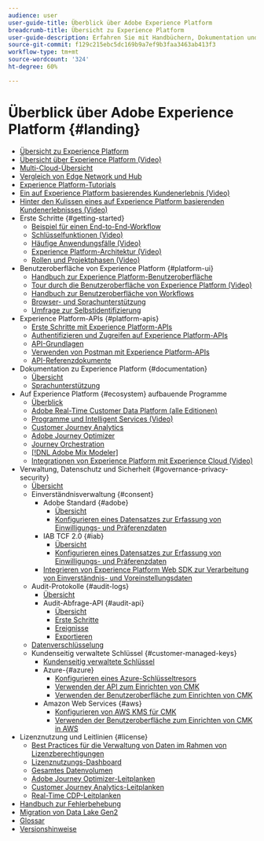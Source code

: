 ```yaml
---
audience: user
user-guide-title: Überblick über Adobe Experience Platform
breadcrumb-title: Übersicht zu Experience Platform
user-guide-description: Erfahren Sie mit Handbüchern, Dokumentation und Tutorials, wie Sie Ihren Kundinnen und Kunden mithilfe von Experience Platform in Echtzeit personalisierte Erlebnisse liefern können.
source-git-commit: f129c215ebc5dc169b9a7ef9b3faa3463ab413f3
workflow-type: tm+mt
source-wordcount: '324'
ht-degree: 60%

---
```



# Überblick über Adobe Experience Platform {#landing}

* [Übersicht zu Experience Platform](home.md)
* [Übersicht über Experience Platform (Video)](video/platform-overview.md)
* [Multi-Cloud-Übersicht](multi-cloud.md)
* [Vergleich von Edge Network und Hub](./edge-and-hub-comparison.md)
* [Experience Platform-Tutorials](https://experienceleague.adobe.com/docs/platform-learn/tutorials/overview.html?lang=de)
* [Ein auf Experience Platform basierendes Kundenerlebnis (Video)](video/customer-experience.md)
* [Hinter den Kulissen eines auf Experience Platform basierenden Kundenerlebnisses (Video)](video/customer-experience-bts.md)
* Erste Schritte {#getting-started}
   * [Beispiel für einen End-to-End-Workflow](end-to-end-tutorial.md)
   * [Schlüsselfunktionen (Video)](video/key-capabilities.md)
   * [Häufige Anwendungsfälle (Video)](video/platform-use-cases.md)
   * [Experience Platform-Architektur (Video)](video/platform-architecture.md)
   * [Rollen und Projektphasen (Video)](video/roles-project-phases.md)
* Benutzeroberfläche von Experience Platform {#platform-ui}
   * [Handbuch zur Experience Platform-Benutzeroberfläche](ui-guide.md)
   * [Tour durch die Benutzeroberfläche von Experience Platform (Video)](video/platform-ui.md)
   * [Handbuch zur Benutzeroberfläche von Workflows](workflows.md)
   * [Browser- und Sprachunterstützung](browser-language-support.md)
   * [Umfrage zur Selbstidentifizierung](self-identification.md)
* Experience Platform-APIs {#platform-apis}
   * [Erste Schritte mit Experience Platform-APIs](api-guide.md)
   * [Authentifizieren und Zugreifen auf Experience Platform-APIs](api-authentication.md)
   * [API-Grundlagen](api-fundamentals.md)
   * [Verwenden von Postman mit Experience Platform-APIs](postman.md)
   * [API-Referenzdokumente](https://www.adobe.com/go/platform-api-reference-en)
* Dokumentation zu Experience Platform {#documentation}
   * [Übersicht](documentation/overview.md)
   * [Sprachunterstützung](documentation/language-support.md)
* Auf Experience Platform {#ecosystem} aufbauende Programme
   * [Überblick](application-services.md)
   * [Adobe Real-Time Customer Data Platform (alle Editionen)](https://experienceleague.adobe.com/docs/real-time-customer-data-platform.html?lang=de)
   * [Programme und Intelligent Services (Video)](video/application-intelligent-services.md)
   * [Customer Journey Analytics](https://experienceleague.adobe.com/docs/customer-journey-analytics.html?lang=de)
   * [Adobe Journey Optimizer](https://experienceleague.adobe.com/docs/journey-optimizer.html?lang=de)
   * [Journey Orchestration](https://experienceleague.adobe.com/docs/journey-orchestration.html?lang=de)
   * [[!DNL Adobe Mix Modeler]](https://experienceleague.adobe.com/docs/mix-modeler.html)
   * [Integrationen von Experience Platform mit Experience Cloud (Video)](video/experience-cloud-integrations.md)
* Verwaltung, Datenschutz und Sicherheit {#governance-privacy-security}
   * [Übersicht](./governance-privacy-security/overview.md)
   * Einverständnisverwaltung {#consent}
      * Adobe Standard {#adobe}
         * [Übersicht](./governance-privacy-security/consent/adobe/overview.md)
         * [Konfigurieren eines Datensatzes zur Erfassung von Einwilligungs- und Präferenzdaten](./governance-privacy-security/consent/adobe/dataset.md)
      * IAB TCF 2.0 {#iab}
         * [Übersicht](./governance-privacy-security/consent/iab/overview.md)
         * [Konfigurieren eines Datensatzes zur Erfassung von Einwilligungs- und Präferenzdaten](./governance-privacy-security/consent/iab/dataset.md)
      * [Integrieren von Experience Platform Web SDK zur Verarbeitung von Einverständnis- und Voreinstellungsdaten](./governance-privacy-security/consent/sdk.md)
   * Audit-Protokolle {#audit-logs}
      * [Übersicht](./governance-privacy-security/audit-logs/overview.md)
      * Audit-Abfrage-API {#audit-api}
         * [Übersicht](./governance-privacy-security/audit-logs/api/overview.md)
         * [Erste Schritte](./governance-privacy-security/audit-logs/api/getting-started.md)
         * [Ereignisse](./governance-privacy-security/audit-logs/api/events.md)
         * [Exportieren](./governance-privacy-security/audit-logs/api/export.md)
   * [Datenverschlüsselung](./governance-privacy-security/encryption.md)
   * Kundenseitig verwaltete Schlüssel {#customer-managed-keys}
      * [Kundenseitig verwaltete Schlüssel](./governance-privacy-security/customer-managed-keys/overview.md)
      * Azure-{#azure}
         * [Konfigurieren eines Azure-Schlüsseltresors](./governance-privacy-security/customer-managed-keys/azure/azure-key-vault-config.md)
         * [Verwenden der API zum Einrichten von CMK](./governance-privacy-security/customer-managed-keys/azure/api-set-up.md)
         * [Verwenden der Benutzeroberfläche zum Einrichten von CMK](./governance-privacy-security/customer-managed-keys/azure/ui-set-up.md)
      * Amazon Web Services {#aws}
         * [Konfigurieren von AWS KMS für CMK](./governance-privacy-security/customer-managed-keys/aws/configure-kms.md)
         * [Verwenden der Benutzeroberfläche zum Einrichten von CMK in AWS](./governance-privacy-security/customer-managed-keys/aws/ui-set-up.md)
* Lizenznutzung und Leitlinien {#license}
   * [Best Practices für die Verwaltung von Daten im Rahmen von Lizenzberechtigungen](./license-usage-and-guardrails/data-management-best-practices.md)
   * [Lizenznutzungs-Dashboard](./license-usage-and-guardrails/license-usage-dashboard.md)
   * [Gesamtes Datenvolumen](./license-usage-and-guardrails/total-data-volume.md)
   * [Adobe Journey Optimizer-Leitplanken](https://experienceleague.adobe.com/docs/journey-optimizer/using/get-started/guardrails.html)
   * [Customer Journey Analytics-Leitplanken](https://experienceleague.adobe.com/docs/analytics-platform/using/cja-admin/guardrails.html)
   * [Real-Time CDP-Leitplanken](https://experienceleague.adobe.com/docs/experience-platform/rtcdp/guardrails/overview.html)
* [Handbuch zur Fehlerbehebung](troubleshooting.md)
* [Migration von Data Lake Gen2](adls2-gen2-migration.md)
* [Glossar](glossary.md)
* [Versionshinweise](https://experienceleague.adobe.com/de/docs/experience-platform/release-notes/latest)
